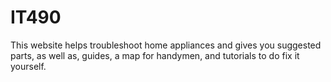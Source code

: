 # IT490
This website helps troubleshoot home appliances and gives you suggested parts, as well as, guides, a map for handymen, and tutorials to do fix it yourself.
